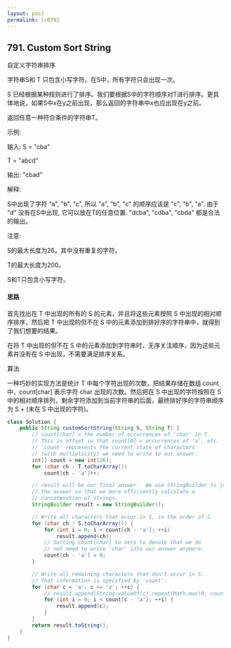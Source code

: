 ```yaml
---
layout: post
permalink: lc0791 
---
```


## 791. Custom Sort String

自定义字符串排序

字符串S和 T 只包含小写字符。在S中，所有字符只会出现一次。

S 已经根据某种规则进行了排序。我们要根据S中的字符顺序对T进行排序。更具体地说，如果S中x在y之前出现，那么返回的字符串中x也应出现在y之前。

返回任意一种符合条件的字符串T。

示例:

输入:
S = "cba"

T = "abcd"

输出: "cbad"

解释: 

S中出现了字符 "a", "b", "c", 所以 "a", "b", "c" 的顺序应该是 "c", "b", "a". 
由于 "d" 没有在S中出现, 它可以放在T的任意位置. "dcba", "cdba", "cbda" 都是合法的输出。

注意:

S的最大长度为26，其中没有重复的字符。

T的最大长度为200。

S和T只包含小写字符。

#### 思路

首先找出在 T 中出现的所有的 S 的元素，并且将这些元素按照 S 中出现的相对顺序排序，然后把 T 中出现的但不在 S 中的元素添加到排好序的字符串中，就得到了我们想要的结果。

在将 T 中出现的但不在 S 中的元素添加到字符串时，无序关注顺序，因为这些元素并没有在 S 中出现，不需要满足排序关系。

算法

一种巧妙的实现方法是统计 T 中每个字符出现的次数，把结果存储在数组 count 中，count[char] 表示字符 char 出现的次数。然后把在 S 中出现的字符按照在 S 中的相对顺序排列，剩余字符添加到当前字符串的后面，最终排好序的字符串顺序为 S + (未在 S 中出现的字符)。

```java
class Solution {
    public String customSortString(String S, String T) {
        // count[char] = the number of occurrences of 'char' in T.
        // This is offset so that count[0] = occurrences of 'a', etc.
        // 'count' represents the current state of characters
        // (with multiplicity) we need to write to our answer.
        int[] count = new int[26];
        for (char ch : T.toCharArray())
            count[ch - 'a']++;

        // result will be our final answer.  We use StringBuilder to join
        // the answer so that we more efficiently calculate a
        // concatenation of strings.
        StringBuilder result = new StringBuilder();

        // Write all characters that occur in S, in the order of S.
        for (char ch : S.toCharArray()) {
            for (int i = 0; i < count[ch - 'a']; ++i)
                result.append(ch);
            // Setting count[char] to zero to denote that we do
            // not need to write 'char' into our answer anymore.
            count[ch - 'a'] = 0;
        }

        // Write all remaining characters that don't occur in S.
        // That information is specified by 'count'.
        for (char c = 'a'; c <= 'z'; ++c) {
            // result.append(String.valueOf(c).repeat(Math.max(0, count[c - 'a'])));
            for (int i = 0; i < count[c - 'a']; ++i) {
                result.append(c);
            }
        }
        return result.toString();
    }
}

```